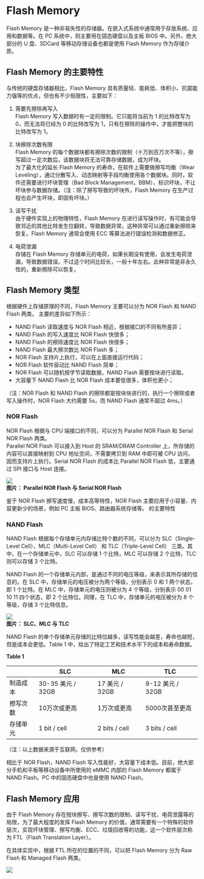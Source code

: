 # Flash Memory

Flash Memory 是一种非易失性的存储器。在嵌入式系统中通常用于存放系统、应用和数据等。在 PC 系统中，则主要用在固态硬盘以及主板 BIOS 中。另外，绝大部分的 U 盘、SDCard 等移动存储设备也都是使用 Flash Memory 作为存储介质。

## Flash Memory 的主要特性

与传统的硬盘存储器相比，Flash Memory 具有质量轻、能耗低、体积小、抗震能力强等的优点，但也有不少局限性，主要如下：

1. 需要先擦除再写入  
  Flash Memory 写入数据时有一定的限制。它只能将当前为 1 的比特改写为 0，而无法将已经为 0 的比特改写为 1，只有在擦除的操作中，才能把整块的比特改写为 1。

2. 块擦除次数有限  
  Flash Memory 的每个数据块都有擦除次数的限制（十万到百万次不等），擦写超过一定次数后，该数据块将无法可靠存储数据，成为坏块。  
  为了最大化的延长 Flash Memory 的寿命，在软件上需要做擦写均衡（Wear Leveling），通过分散写入、动态映射等手段均衡使用各个数据块。同时，软件还需要进行坏块管理（Bad Block Management，BBM），标识坏块，不让坏块参与数据存储。（注：除了擦写导致的坏块外，Flash Memory 在生产过程也会产生坏块，即固有坏块。）

3. 读写干扰  
  由于硬件实现上的物理特性，Flash Memory 在进行读写操作时，有可能会导致邻近的其他比特发生位翻转，导致数据异常。这种异常可以通过重新擦除来恢复。Flash Memory 通常会使用 ECC 等算法进行错误检测和数据修正。

4. 电荷泄漏  
  存储在 Flash Memory 存储单元的电荷，如果长期没有使用，会发生电荷泄漏，导致数据错误。不过这个时间比较长，一般十年左右。此种异常是非永久性的，重新擦除可以恢复。
  
## Flash Memory 类型

根据硬件上存储原理的不同，Flash Memory 主要可以分为 NOR Flash 和 NAND Flash 两类。 
主要的差异如下所示：

* NAND Flash 读取速度与 NOR Flash 相近，根据接口的不同有所差异；
* NAND Flash 的写入速度比 NOR Flash 快很多；
* NAND Flash 的擦除速度比 NOR Flash 快很多；
* NAND Flash 最大擦次数比 NOR Flash 多；
* NOR Flash 支持片上执行，可以在上面直接运行代码；
* NOR Flash 软件驱动比 NAND Flash 简单；
* NOR Flash 可以随机按字节读取数据，NAND Flash 需要按块进行读取。
* 大容量下 NAND Flash 比 NOR Flash 成本要低很多，体积也更小；

（注：NOR Flash 和 NAND Flash 的擦除都是按块块进行的，执行一个擦除或者写入操作时，NOR Flash 大约需要 5s，而 NAND Flash 通常不超过 4ms。）

### NOR Flash

NOR Flash 根据与 CPU 端接口的不同，可以分为 Parallel NOR Flash 和 Serial NOR Flash 两类。  
Parallel NOR Flash 可以接入到 Host 的 SRAM/DRAM Controller 上，所存储的内容可以直接映射到 CPU 地址空间，不需要拷贝到 RAM 中即可被 CPU 访问，因而支持片上执行。Serial NOR Flash 的成本比 Parallel NOR Flash 低，主要通过 SPI 接口与 Host 连接。

![](parallel_vs_serial.png)  
**图片： Parallel NOR Flash 与 Serial NOR Flash**

鉴于 NOR Flash 擦写速度慢，成本高等特性，NOR Flash 主要应用于小容量、内容更新少的场景，例如 PC 主板 BIOS、路由器系统存储等。
的主要特性
### NAND Flash

NAND Flash 根据每个存储单元内存储比特个数的不同，可以分为 SLC（Single-Level Cell）、MLC（Multi-Level Cell） 和 TLC（Triple-Level Cell） 三类。其中，在一个存储单元中，SLC 可以存储 1 个比特，MLC 可以存储 2 个比特，TLC 则可以存储 3 个比特。

NAND Flash 的一个存储单元内部，是通过不同的电压等级，来表示其所存储的信息的。在 SLC 中，存储单元的电压被分为两个等级，分别表示 0 和 1 两个状态，即 1 个比特。在 MLC 中，存储单元的电压则被分为 4 个等级，分别表示 00 01 10 11 四个状态，即 2 个比特位。同理，在 TLC 中，存储单元的电压被分为 8 个等级，存储 3 个比特信息。

![](slc_mlc_tlc.png)  
**图片： SLC、MLC 与 TLC**

NAND Flash 的单个存储单元存储的比特位越多，读写性能会越差，寿命也越短，但是成本会更低。Table 1 中，给出了特定工艺和技术水平下的成本和寿命数据。

**Table 1**  

|| SLC | MLC | TLC |
| -- | -- | -- | -- |
| 制造成本 | 30-35 美元 / 32GB | 17 美元 / 32GB | 9-12 美元 / 32GB |
| 擦写次数 | 10万次或更高 | 1万次或更高 | 5000次甚至更高 |
| 存储单元 | 1 bit / cell | 2 bits / cell | 3 bits / cell |
（注：以上数据来源于互联网，仅供参考）

相比于 NOR Flash，NAND Flash 写入性能好，大容量下成本低。目前，绝大部分手机和平板等移动设备中所使用的 eMMC 内部的 Flash Memory 都属于 NAND Flash。PC 中的固态硬盘中也是使用 NAND Flash。

## Flash Memory 应用

由于 Flash Memory 存在按块擦写、擦写次数的限制、读写干扰、电荷泄露等的局限，为了最大程度的发挥 Flash Memory 的价值，通常需要有一个特殊的软件层次，实现坏块管理、擦写均衡、ECC、垃圾回收等的功能，这一个软件层次称为 FTL（Flash Translation Layer）。  

在具体实现中，根据 FTL 所在的位置的不同，可以把 Flash Memory 分为 Raw Flash 和 Managed Flash 两类。



![](raw_vs_managed_flash.png)












